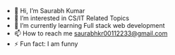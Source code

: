 - 👋 Hi, I’m Saurabh Kumar
- 👀 I’m interested in CS/IT Related Topics 
- 🌱 I’m currently learning Full stack web development
- 📫 How to reach me saurabhkr00112233@gmail.com
- ⚡ Fun fact: I am funny

<!---
Saurabhkrtech/Saurabhkrtech is a ✨ special ✨ repository because its `README.md` (this file) appears on your GitHub profile.
You can click the Preview link to take a look at your changes.
--->
